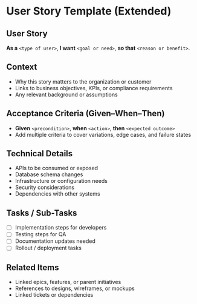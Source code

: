 # User Story Template (Extended)

## User Story
**As a** `<type of user>`, **I want** `<goal or need>`, **so that** `<reason or benefit>`.

## Context
- Why this story matters to the organization or customer
- Links to business objectives, KPIs, or compliance requirements
- Any relevant background or assumptions

## Acceptance Criteria (Given–When–Then)
- **Given** `<precondition>`, **when** `<action>`, **then** `<expected outcome>`
- Add multiple criteria to cover variations, edge cases, and failure states

## Technical Details
- APIs to be consumed or exposed
- Database schema changes
- Infrastructure or configuration needs
- Security considerations
- Dependencies with other systems

## Tasks / Sub-Tasks
- [ ] Implementation steps for developers
- [ ] Testing steps for QA
- [ ] Documentation updates needed
- [ ] Rollout / deployment tasks

## Related Items
- Linked epics, features, or parent initiatives
- References to designs, wireframes, or mockups
- Linked tickets or dependencies